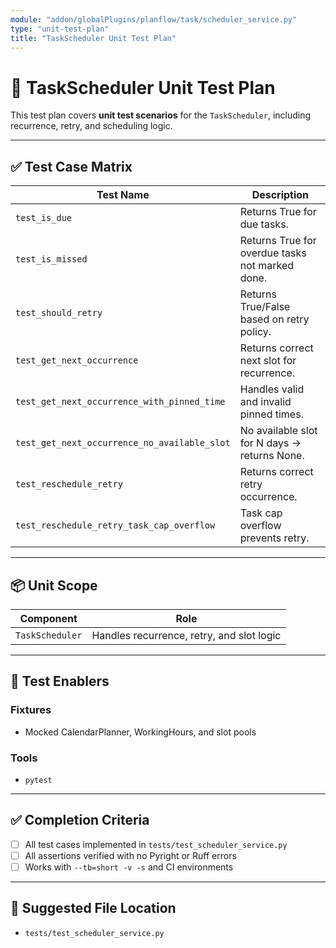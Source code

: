 ```yaml
---
module: "addon/globalPlugins/planflow/task/scheduler_service.py"
type: "unit-test-plan"
title: "TaskScheduler Unit Test Plan"
---
```


# 🧪 TaskScheduler Unit Test Plan

This test plan covers **unit test scenarios** for the `TaskScheduler`, including recurrence, retry, and scheduling logic.

---

## ✅ Test Case Matrix

| Test Name | Description |
|-----------|-------------|
| `test_is_due` | Returns True for due tasks. |
| `test_is_missed` | Returns True for overdue tasks not marked done. |
| `test_should_retry` | Returns True/False based on retry policy. |
| `test_get_next_occurrence` | Returns correct next slot for recurrence. |
| `test_get_next_occurrence_with_pinned_time` | Handles valid and invalid pinned times. |
| `test_get_next_occurrence_no_available_slot` | No available slot for N days → returns None. |
| `test_reschedule_retry` | Returns correct retry occurrence. |
| `test_reschedule_retry_task_cap_overflow` | Task cap overflow prevents retry. |

---

## 📦 Unit Scope

| Component             | Role                                      |
|----------------------|--------------------------------------------|
| `TaskScheduler`      | Handles recurrence, retry, and slot logic  |

---

## 🧪 Test Enablers

### Fixtures
- Mocked CalendarPlanner, WorkingHours, and slot pools

### Tools
- `pytest`

---

## ✅ Completion Criteria

- [ ] All test cases implemented in `tests/test_scheduler_service.py`
- [ ] All assertions verified with no Pyright or Ruff errors
- [ ] Works with `--tb=short -v -s` and CI environments

---

## 📂 Suggested File Location

- `tests/test_scheduler_service.py`
